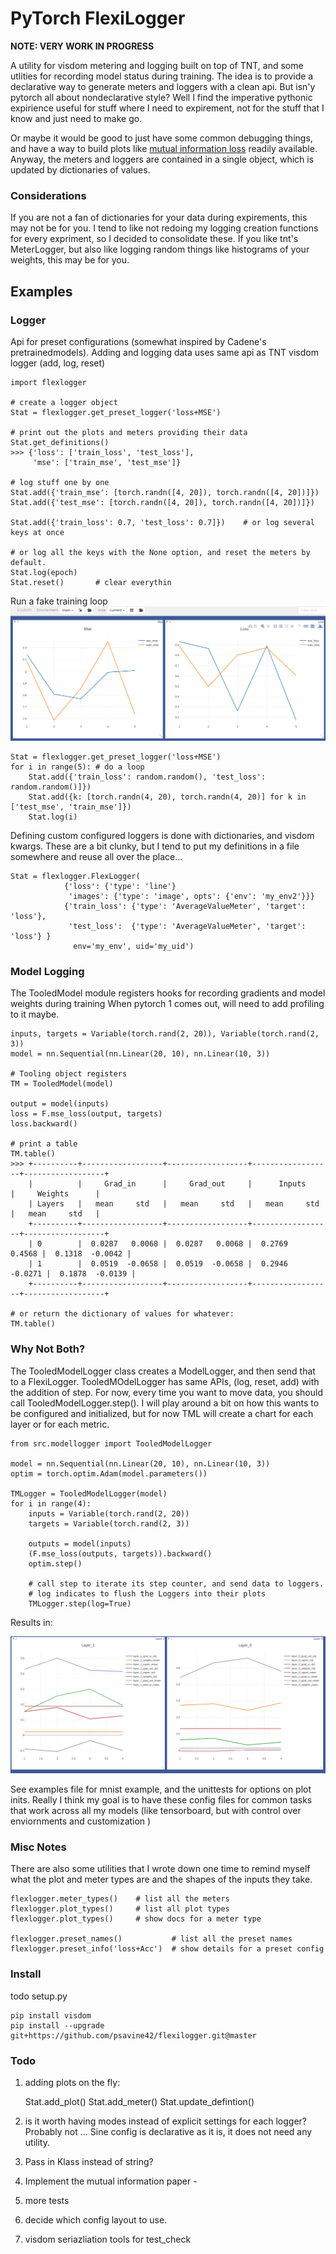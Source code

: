 # PyTorch FlexiLogger

**NOTE: VERY WORK IN PROGRESS**

A utility for visdom metering and logging built on top of TNT, and some utlities for recording model status during training.
The idea is to provide a declarative way to generate meters and loggers with a clean api. 
But isn'y pytorch all about nondeclarative style? 
Well I find the imperative pythonic expirience useful for stuff where I need to expirement, not for the stuff that I know and just need to make go. 

Or maybe it would be good to just have some common debugging things, and have a way to build plots like [mutual information loss](https://arxiv.org/pdf/1703.00810)
readily available.
Anyway, the meters and loggers are contained in a single object, which is updated by dictionaries of values. 

### Considerations 

If you are not a fan of dictionaries for your data during expirements, this may not be for you.
I tend to like not redoing my logging creation functions for every expriment, so I decided to consolidate these.
If you like tnt's MeterLogger, but also like logging random things like histograms of your weights, this may be for you.


## Examples

### Logger
Api for preset configurations (somewhat inspired by Cadene's pretrainedmodels). 
Adding and logging data uses same api as TNT visdom logger (add, log, reset)

    import flexlogger
    
    # create a logger object
    Stat = flexlogger.get_preset_logger('loss+MSE')
    
    # print out the plots and meters providing their data
    Stat.get_definitions()
    >>> {'loss': ['train_loss', 'test_loss'],
         'mse': ['train_mse', 'test_mse']}
    
    # log stuff one by one
    Stat.add({'train_mse': [torch.randn([4, 20]), torch.randn([4, 20])]})
    Stat.add({'test_mse': [torch.randn([4, 20]), torch.randn([4, 20])]})
    
    Stat.add({'train_loss': 0.7, 'test_loss': 0.7]})    # or log several keys at once 
    
    # or log all the keys with the None option, and reset the meters by default.
    Stat.log(epoch)
    Stat.reset()       # clear everythin
    
    
Run a fake training loop ![alt text](imgs/s1.png?raw=true "Title")    

    Stat = flexlogger.get_preset_logger('loss+MSE')
    for i in range(5): # do a loop
        Stat.add({'train_loss': random.random(), 'test_loss': random.random()]})
        Stat.add({k: [torch.randn(4, 20), torch.randn(4, 20)] for k in ['test_mse', 'train_mse']})
        Stat.log(i)
                

Defining custom configured loggers is done with dictionaries, and visdom kwargs. 
These are a bit clunky, but I tend to put my definitions in a file somewhere and reuse all over the place...


    Stat = flexlogger.FlexLogger(
                {'loss': {'type': 'line'}
                 'images': {'type': 'image', opts': {'env': 'my_env2'}}}
                {'train_loss': {'type': 'AverageValueMeter', 'target': 'loss'},
                 'test_loss':  {'type': 'AverageValueMeter', 'target': 'loss'} }
                  env='my_env', uid='my_uid')
                                  
### Model Logging

The TooledModel module registers hooks for recording gradients and model weights during training
When pytorch 1 comes out, will need to add profiling to it maybe. 

    
    inputs, targets = Variable(torch.rand(2, 20)), Variable(torch.rand(2, 3))
    model = nn.Sequential(nn.Linear(20, 10), nn.Linear(10, 3))
    
    # Tooling object registers 
    TM = TooledModel(model)
    
    output = model(inputs)
    loss = F.mse_loss(output, targets)
    loss.backward()

    # print a table
    TM.table()
    >>> +----------+------------------+------------------+------------------+------------------+
        |          |     Grad_in      |     Grad_out     |      Inputs      |     Weights      |
        | Layers   |   mean     std   |   mean     std   |   mean     std   |   mean     std   |
        +----------+------------------+------------------+------------------+------------------+
        | 0        |  0.0287   0.0068 |  0.0287   0.0068 |  0.2769   0.4568 |  0.1318  -0.0042 |
        | 1        |  0.0519  -0.0658 |  0.0519  -0.0658 |  0.2946  -0.0271 |  0.1878  -0.0139 |
        +----------+------------------+------------------+------------------+------------------+
    
    # or return the dictionary of values for whatever:
    TM.table()

### Why Not Both? 

The TooledModelLogger class creates a ModelLogger, and then send that to a FlexiLogger. 
TooledMOdelLogger has same APIs, (log, reset, add) with the addition of step. 
For now, every time you want to move data, you should call TooledModelLogger.step(). 
I will play around a bit on how this wants to be configured and initialized, but for now TML
will create a chart for each layer or for each metric. 

    from src.modellogger import TooledModelLogger
    
    model = nn.Sequential(nn.Linear(20, 10), nn.Linear(10, 3))
    optim = torch.optim.Adam(model.parameters())

    TMLogger = TooledModelLogger(model)
    for i in range(4):
        inputs = Variable(torch.rand(2, 20))
        targets = Variable(torch.rand(2, 3))
        
        outputs = model(inputs)
        (F.mse_loss(outputs, targets)).backward()
        optim.step()
        
        # call step to iterate its step counter, and send data to loggers.
        # log indicates to flush the Loggers into their plots
        TMLogger.step(log=True)
        
Results in:

![alt text](imgs/s2.png?raw=true "Title")

See examples file for mnist example, and the unittests for options on plot inits. Really I think my goal is to have these config files
for common tasks that work across all my models (like tensorboard, but with control over enviornments and customization )

### Misc Notes
There are also some utilities that I wrote down one time to remind myself what the plot and meter types are and the shapes of the inputs they take.

    
    flexlogger.meter_types()    # list all the meters
    flexlogger.plot_types()     # list all plot types
    flexlogger.plot_types()     # show docs for a meter type
    
    flexlogger.preset_names()           # list all the preset names 
    flexlogger.preset_info('loss+Acc')  # show details for a preset config
    

### Install 
todo setup.py

    pip install visdom
    pip install --upgrade git+https://github.com/psavine42/flexilogger.git@master


### Todo 

1) adding plots on the fly:


    Stat.add_plot()
    Stat.add_meter()
    Stat.update_defintion()

4) is it worth having modes instead of explicit settings for each logger? 
Probably not ... Sine config is declarative as it is, it does not need any utility. 

5) Pass in Klass instead of string? 

6) Implement the mutual information paper - 

5) more tests

6) decide which config layout to use.


7) visdom seriazliation tools for test_check

